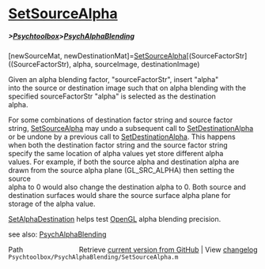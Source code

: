 # [SetSourceAlpha](SetSourceAlpha)
##### >[Psychtoolbox](Psychtoolbox)>[PsychAlphaBlending](PsychAlphaBlending)

[newSourceMat, newDestinationMat]=[SetSourceAlpha](SetSourceAlpha)[(SourceFactorStr]((SourceFactorStr), alpha, sourceImage, destinationImage)  
  
Given an alpha blending factor, "sourceFactorStr", insert "alpha"  
into the source or destination image such that on alpha blending with the  
specified sourceFactorStr "alpha" is selected as the destination  
alpha.  
  
For some combinations of destination factor string and source factor  
string, [SetSourceAlpha](SetSourceAlpha) may undo a subsequent call to [SetDestinationAlpha](SetDestinationAlpha)  
or be undone by a previous call to [SetDestinationAlpha](SetDestinationAlpha).  This happens  
when both the destination factor string and the source factor string  
specify the same location of alpha values yet store different alpha  
values.  For example, if both the source alpha and destination alpha are  
drawn from the source alpha plane (GL\_SRC\_ALPHA)  then setting the source  
alpha to 0 would also change the destination alpha to 0.  Both source and  
destination surfaces would share the source surface alpha plane for  
storage of the alpha value.   
  
[SetAlphaDestination](SetAlphaDestination) helps test [OpenGL](OpenGL) alpha blending precision.          
  
see also: [PsychAlphaBlending](PsychAlphaBlending)  




<div class="code_header" style="text-align:right;">
  <span style="float:left;">Path&nbsp;&nbsp;</span> <span class="counter">Retrieve <a href=
  "https://raw.github.com/Psychtoolbox-3/Psychtoolbox-3/beta/Psychtoolbox/PsychAlphaBlending/SetSourceAlpha.m">current version from GitHub</a> | View <a href=
  "https://github.com/Psychtoolbox-3/Psychtoolbox-3/commits/beta/Psychtoolbox/PsychAlphaBlending/SetSourceAlpha.m">changelog</a></span>
</div>
<div class="code">
  <code>Psychtoolbox/PsychAlphaBlending/SetSourceAlpha.m</code>
</div>


